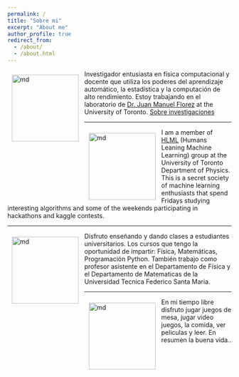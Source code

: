 ```yaml
---
permalink: /
title: "Sobre mi"
excerpt: "About me"
author_profile: true
redirect_from: 
  - /about/
  - /about.html
---
```



<img src="/images/ezgif-3-e1da36ca2200.gif" alt="md" width="150px" align="left" style="padding:10px;"> Investigador entusiasta en física computacional y docente que utiliza los poderes del aprendizaje automático, la estadística y la computación de alto rendimiento. Estoy trabajando en el laboratorio de [Dr. Juan Manuel Florez](https://fisica.usm.cl/) at the University of Toronto. [Sobre investigaciones](/research/)


---


<img src="/images/logo1.png" alt="md" width="150px" align="left" style="padding:10px;"> I am a member of [HLML](https://hlml-toronto.github.io) (Humans Leaning Machine Learning) group at the University of Toronto Department of Physics. This is a secret society of machine learning enthusiasts that spend Fridays studying interesting algorithms and some of the weekends participating in hackathons and kaggle contests. 


---


<img src="/images/light.png" alt="md" width="150px" align="left" style="padding:10px;"> Disfruto enseñando y dando clases a estudiantes universitarios. Los cursos que tengo la oportunidad de impartir: Física, Matemáticas, Programación Python. También trabajo como profesor asistente en el Departamento de Física y el Departamento de Matematicas de la Universidad Tecnica Federico Santa Maria.


---


<img src="/images/beach.jpg" alt="md" width="150px" align="left" style="padding:10px;"> En mi tiempo libre disfruto jugar juegos de mesa, jugar video juegos, la comida, ver peliculas y leer. En resumen la buena vida..


